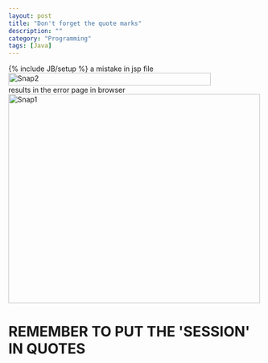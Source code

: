```yaml
---
layout: post
title: "Don't forget the quote marks"
description: ""
category: "Programming"
tags: [Java]
---
```

{% include JB/setup %}
a mistake in jsp file<br>
<a href="http://www.flickr.com/photos/93245223@N04/11183115155/" title="Flickr 上 __invain 的 Snap2"><img src="http://farm4.staticflickr.com/3675/11183115155_bc54006fbe.jpg" width="402" height="25" alt="Snap2"></a><br>
results in the error page in browser<br>
<a href="http://www.flickr.com/photos/93245223@N04/11183285403/" title="Flickr 上 __invain 的 Snap1"><img src="http://farm8.staticflickr.com/7352/11183285403_72da3f1608.jpg" width="500" height="415" alt="Snap1"></a><br>
<h1>REMEMBER TO PUT THE 'SESSION' IN QUOTES</h1><br>
